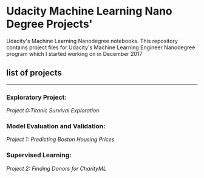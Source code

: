 # Udacity Machine Learning Nano Degree Projects'

Udacity's Machine Learning Nanodegree notebooks.
This repository contains project files  for Udacity's Machine Learning Engineer Nanodegree program which I started working on in December 2017

## list of projects
------------------------------------------
### Exploratory Project:

*Project 0:Titanic Survival Exploration*

### Model Evaluation and Validation:

*Project 1: Predicting Boston Housing Prices*

### Supervised Learning:

*Project 2: Finding Donors for CharityML*
